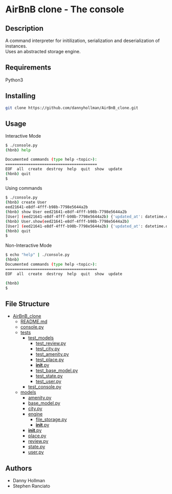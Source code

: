 # AirBnB clone - The console

## Description

A command interpreter for initilization, serialization and deserialization of instances. <br />
Uses an abstracted storage engine.

## Requirements

Python3 <br />

## Installing

```bash
git clone https://github.com/dannyhollman/AirBnB_clone.git
```

## Usage

Interactive Mode
```bash
$ ./console.py
(hbnb) help

Documented commands (type help <topic>):
========================================
EOF  all  create  destroy  help  quit  show  update
(hbnb) quit
$
```

Using commands
```bash
$ ./console.py
(hbnb) create User
eed21641-e8df-4fff-b98b-7798e5644a2b
(hbnb) show User eed21641-e8df-4fff-b98b-7798e5644a2b
[User] (eed21641-e8df-4fff-b98b-7798e5644a2b) {'updated_at': datetime.datetime(2019, 11, 12, 15, 24, 34, 299778), 'created_at': datetime.datetime(2019, 11, 12, 15, 24, 34, 299686), 'id': 'eed21641-e8df-4fff-b98b-7798e5644a2b'}
(hbnb) User.show(eed21641-e8df-4fff-b98b-7798e5644a2b)
[User] (eed21641-e8df-4fff-b98b-7798e5644a2b) {'updated_at': datetime.datetime(2019, 11, 12, 15, 24, 34, 299778), 'created_at': datetime.datetime(2019, 11, 12, 15, 24, 34, 299686), 'id': 'eed21641-e8df-4fff-b98b-7798e5644a2b'}
(hbnb) quit
$
```

Non-Interactive Mode
```bash
$ echo "help" | ./console.py
(hbnb)
Documented commands (type help <topic>):
========================================
EOF  all  create  destroy  help  quit  show  update

(hbnb)
$
```

## File Structure

 * [AirBnB_clone](AirBnB_clone)
     * [README.md](README.md)
     * [console.py](console.py)
     * [tests](/tests)
       * [test_models](/tests/test_models)
         * [test_review.py](/tests/test_models/test_review.py)
         * [test_city.py](/tests/test_models/test_city.py)
         * [test_amenity.py](/tests/test_models/test_amenity.py)
         * [test_place.py](/tests/test_models/test_place.py)
         * [__init__.py](/tests/test_models/__init__.py)
         * [test_base_model.py](/tests/test_models/test_base_model.py)
         * [test_state.py](/tests/test_models/test_state.py)
         * [test_user.py](/tests/test_models/test_user.py)
       * [test_console.py](/tests/test_console.py)
     * [models](/models)
         * [amenity.py](/models/amenity.py)
         * [base_model.py](/models/base_model.py)
         * [city.py](/models/city.py)
         * [engine](/models/engine)
           * [file_storage.py](/models/engine/file_storage.py)
           * [__init__.py](/models/engine/__init__.py)
         * [__init__.py](/models/__init__.py)
         * [place.py](/models/place.py)
         * [review.py](/models/review.py)
         * [state.py](/models/state.py)
         * [user.py](/models/user.py)

## Authors

* Danny Hollman
* Stephen Ranciato
